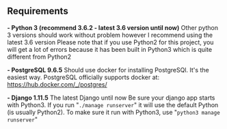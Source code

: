 ## Requirements

**- Python 3 (recommend 3.6.2 - latest 3.6 version until now)**
Other python 3 versions should work without problem however I recommend using the  latest 3.6 version
Please note that if you use Python2 for this project, you will get a lot of errors because it has been built in Python3 which is quite different from Python2

**- PostgreSQL 9.6.5**
Should use docker for installing PostgreSQl. It's the easiest way. PostgreSQL officially supports docker at: https://hub.docker.com/_/postgres/

**- Django 1.11.5**
The latest Django until now
Be sure your django app starts with Python3. If you run "`./manage runserver`" it will use the default Python (is usually Python2). To make sure it run with Python3, use "`python3 manage runserver`"


